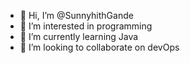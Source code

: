 - 👋 Hi, I’m @SunnyhithGande
- 👀 I’m interested in programming
- 🌱 I’m currently learning Java
- 💞️ I’m looking to collaborate on devOps

<!---
SunnyhithGande/SunnyhithGande is a ✨ special ✨ repository because its `README.md` (this file) appears on your GitHub profile.
You can click the Preview link to take a look at your changes.
--->

